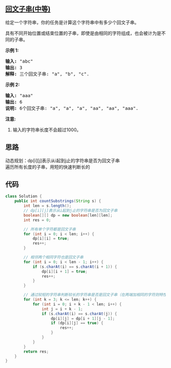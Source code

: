 ## [回文子串(中等)](https://leetcode-cn.com/problems/palindromic-substrings/)
<div class="notranslate"><p>给定一个字符串，你的任务是计算这个字符串中有多少个回文子串。</p>

<p>具有不同开始位置或结束位置的子串，即使是由相同的字符组成，也会被计为是不同的子串。</p>

<p><strong>示例 1:</strong></p>

<pre><strong>输入:</strong> "abc"
<strong>输出:</strong> 3
<strong>解释:</strong> 三个回文子串: "a", "b", "c".
</pre>

<p><strong>示例 2:</strong></p>

<pre><strong>输入:</strong> "aaa"
<strong>输出:</strong> 6
<strong>说明:</strong> 6个回文子串: "a", "a", "a", "aa", "aa", "aaa".
</pre>

<p><strong>注意:</strong></p>

<ol>
	<li>输入的字符串长度不会超过1000。</li>
</ol>
</div>

## 思路
动态规划：dp[i][j]表示从i起到j止的字符串是否为回文子串  
遍历所有长度的子串，用短的快速判断长的

## 代码
```java
class Solution {
    public int countSubstrings(String s) {
        int len = s.length();
        // dp[i][j]表示从i起到j止的字符串是否为回文子串
        boolean[][] dp = new boolean[len][len];
        int res = 0;

        // 所有单个字符都是回文子串
        for (int i = 0; i < len; i++) {
            dp[i][i] = true;
            res++;
        }

        // 相邻两个相同字符也是回文子串
        for (int i = 0; i < len - 1; i++) {
            if (s.charAt(i) == s.charAt(i + 1)) {
                dp[i][i + 1] = true;
                res++;
            }
        }

        // 通过较短的字符串判断较长的字符串是否是回文子串（在两端加相同的字符则特性保持不变）
        for (int k = 3; k <= len; k++) {
            for (int i = 0; i + k - 1 < len; i++) {
                int j = i + k - 1;
                if (s.charAt(i) == s.charAt(j)) {
                    dp[i][j] = dp[i + 1][j - 1];
                    if (dp[i][j] == true) {
                        res++;
                    }
                }
            }
        }
        return res;
    }
}
```
